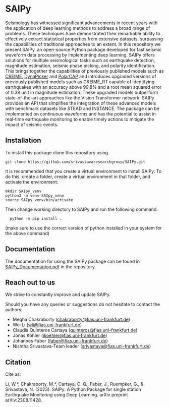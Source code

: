 # SAIPy
Seismology has witnessed significant advancements in recent years with the application of deep learning methods to address a broad range of problems. These techniques have demonstrated their remarkable ability to effectively extract statistical properties from extensive datasets, surpassing the capabilities of traditional approaches to an extent. In this repository we present SAIPy, an open-source Python package developed for fast seismic waveform data processing by implementing deep learning. SAIPy offers solutions for multiple seismological tasks such as earthquake detection, magnitude estimation, seismic phase picking, and polarity identification. This brings together the capabilities of previously published models such as [CREIME](https://agupubs.onlinelibrary.wiley.com/doi/full/10.1029/2022JB024595), [DynaPicker](https://arxiv.org/abs/2211.09539v1?trk=public_post_main-feed-card_feed-article-content) and [PolarCAP](https://www.sciencedirect.com/science/article/pii/S2666544122000247) and introduces upgraded versions of previously published models such as CREIME_RT capable of identifying earthquakes with an accuracy above 99.8% and a root mean squared error of 0.38 unit in magnitude estimation. These upgraded models outperform state-of-the-art approaches like the Vision Transformer network. SAIPy provides an API that simplifies the integration of these advanced models with benchmark datasets like STEAD and INSTANCE. The package can be implemented on continuous waveforms and has the potential to assist in real-time earthquake monitoring to enable timely actions to mitigate the impact of seismic events.

## Installation
To install this package clone this repository using 

    git clone https://github.com/srivastavaresearchgroup/SAIPy.git

  It is recommended that you create a virtual environment to install SAIPy. To do this, create a folder, create a virtual environment in that folder, and activate the environment:
     
    mkdir SAIpy_venv
    python3 -m venv SAIpy_venv
    source SAIpy_venv/bin/activate
  
  Then change working directory to SAIPy and run the following command:

      python -m pip install .

  (make sure to use the correct version of python installed in your system for the above command)



## Documentation
The documentation for using the SAIPy package can be found in [SAIPy_Documentation.pdf](https://github.com/srivastavaresearchgroup/SAIPy/blob/main/SAIPy_Documentation.pdf) in the repository.

## Reach out to us
We strive to constantly improve and update SAIPy.

Should you have any queries or suggestions do not hesitate to contact the authors:
* Megha Chakraborty (chakraborty@fias.uni-frankfurt.de)
* Wei Li (wli@fias.uni-frankfurt.de)
* Claudia Quinteros Cartaya (quinteros@fias.uni-frankfurt.de)
* Jonas Köhler (jkoehler@fias.uni-frankfurt.de)
* Johannes Faber (faber@fias.uni-frankfurt.de)
* Nishtha Srivastava-Team leader (srivastava@fias.uni-frankfurt.de)
  
## Citation
Cite as:

Li, W.\*, Chakraborty, M.\*, Cartaya, C. Q., Faber, J., Ruempker, G., & Srivastava, N. (2023). SAIPy: A Python Package for single station Earthquake Monitoring using Deep Learning. arXiv preprint arXiv:2308.11428.
